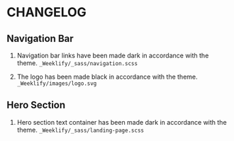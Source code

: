 # CHANGELOG

## Navigation Bar

1. Navigation bar links have been made dark in accordance with the theme. `_Weeklify/_sass/navigation.scss`

1. The logo has been made black in accordance with the theme. `_Weeklify/images/logo.svg`

## Hero Section

1. Hero section text container has been made dark in accordance with the theme. `_Weeklify/_sass/landing-page.scss`
